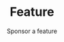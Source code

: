 ---
title: Feature
name: Sponsor a Feature
description_markdown: >-
  You can sponsor a feature. I will not only give you an honorable mention on the site, but I will also let you suggest some additional functionalities of this feature.
subtitle: Sponsor a feature
image: /build/cart/covers/World Code-320.jpg
styles:
  - name: Black
    color: '#000000'
    image: /build/cart/covers/World Code-320.jpg
price: 150.00
folder: _products
loc: "/feature"
desc: Sponsor a Feature
id: sponser
private: true
github_editme_path: donaldboulton/DWB/blob/gh-pages/_products/feature.md
---